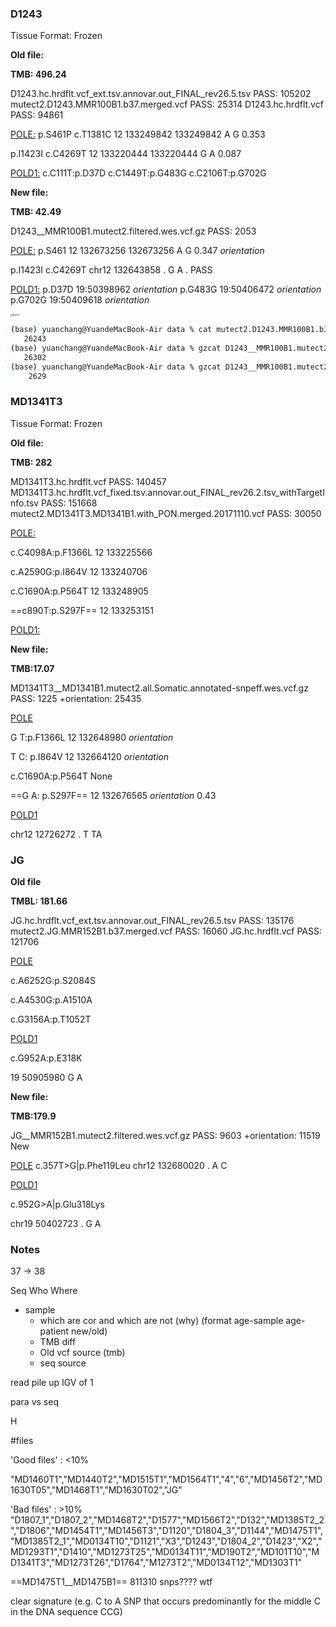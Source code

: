 ### D1243

Tissue Format: Frozen

**Old file:**

**TMB: 496.24**

D1243.hc.hrdflt.vcf_ext.tsv.annovar.out_FINAL_rev26.5.tsv
PASS: 105202
mutect2.D1243.MMR100B1.b37.merged.vcf 
PASS: 25314
D1243.hc.hrdflt.vcf
PASS: 94861

<u>POLE:</u>
p.S461P c.T1381C
12	133249842	133249842	A	G 0.353

p.I1423I c.C4269T
12      133220444       133220444       G       A 0.087

<u>POLD1:</u>
c.C111T:p.D37D
c.C1449T:p.G483G
c.C2106T:p.G702G

**New file:**

**TMB: 42.49**

D1243__MMR100B1.mutect2.filtered.wes.vcf.gz
PASS: 2053

<u>POLE:</u>
p.S461
12  132673256 132673256 A	G 0.347
*orientation*

p.I1423I c.C4269T
chr12   132643858       .       G       A       .       PASS

<u>POLD1:</u>
p.D37D 19:50398962
*orientation*
p.G483G 19:50406472
*orientation*
p.G702G 19:50409618
*orientation*

<img src="/Users/yuanchang/Documents/MBP/TaboriLab/codes/mutation_project/vcf_validation/output/D1243.png" alt="D1243" style="zoom:24%;" />


```bash
(base) yuanchang@YuandeMacBook-Air data % cat mutect2.D1243.MMR100B1.b37.merged.vcf | grep -v '^#' | grep 'PASS' | wc -l
   26243
(base) yuanchang@YuandeMacBook-Air data % gzcat D1243__MMR100B1.mutect2.filtered.wes.vcf.gz | grep -v '^#' | grep 'orientation\|PASS' | wc -l
   26302
(base) yuanchang@YuandeMacBook-Air data % gzcat D1243__MMR100B1.mutect2.filtered.wes.vcf.gz | grep -v '^#' | grep 'PASS' | wc -l 
    2629
```



### MD1341T3

Tissue Format: Frozen

**Old file:**

**TMB: 282**

MD1341T3.hc.hrdflt.vcf
PASS: 140457
MD1341T3.hc.hrdflt.vcf_fixed.tsv.annovar.out_FINAL_rev26.2.tsv_withTargetInfo.tsv
PASS: 151668
mutect2.MD1341T3.MD1341B1.with_PON.merged.20171110.vcf
PASS: 30050


<u>POLE:</u>

c.C4098A:p.F1366L
12   133225566

c.A2590G:p.I864V
12   133240706

c.C1690A:p.P564T
12   133248905

==c890T:p.S297F==
12   133253151

<u>POLD1:</u>



**New file:**

**TMB:17.07**

MD1341T3__MD1341B1.mutect2.all.Somatic.annotated-snpeff.wes.vcf.gz
PASS: 1225
+orientation: 25435

<u>POLE</u>

G T:p.F1366L
12 132648980
*orientation*

T C: p.I864V
12 132664120
*orientation*

c.C1690A:p.P564T
None

==G A: p.S297F==
12 132676565
*orientation* 0.43

<u>POLD1</u>

chr12  12726272    .    T    TA



### JG



**Old file**

**TMBL: 181.66**

JG.hc.hrdflt.vcf_ext.tsv.annovar.out_FINAL_rev26.5.tsv
PASS: 135176
mutect2.JG.MMR152B1.b37.merged.vcf
PASS: 16060
JG.hc.hrdflt.vcf
PASS: 121706

<u>POLE</u>

c.A6252G:p.S2084S

c.A4530G:p.A1510A

c.G3156A:p.T1052T

<u>POLD1</u>

c.G952A:p.E318K

19 50905980    G    A



**New file:**

**TMB:179.9**

JG__MMR152B1.mutect2.filtered.wes.vcf.gz
PASS: 9603
+orientation: 11519
New 

<u>POLE</u>
c.357T>G|p.Phe119Leu
chr12   132680020       .       A       C  

<u>POLD1</u>

c.952G>A|p.Glu318Lys

chr19  50402723    .    G    A



### Notes

37 -> 38

Seq Who Where 

- sample 
  - which are cor and which are not (why) (format age-sample age-patient new/old)
  - TMB diff
  - Old vcf source (tmb)
  - seq source



read pile up IGV of 1



para vs seq



H



#files

'Good files' : <10%

"MD1460T1","MD1440T2","MD1515T1","MD1564T1","4","6","MD1456T2","MD1630T05","MD1468T1","MD1630T02","JG"

'Bad files' : >10%
"D1807_1","D1807_2","MD1468T2","D1577","MD1566T2","D132","MD1385T2_2","D1806","MD1454T1","MD1456T3","D1120","D1804_3","D1144","MD1475T1","MD1385T2_1","MD0134T10","D1121","X3","D1243","D1804_2","D1423","X2","MD1293T1","D1410","MD1273T25","MD0134T11","MD190T2","MD101T10","MD1341T3","MD1273T26","D1764","M1273T2","MD0134T12","MD1303T1"

==MD1475T1__MD1475B1== 811310 snps???? wtf



clear signature (e.g. C to A SNP that occurs predominantly for the middle C in the DNA sequence CCG)



